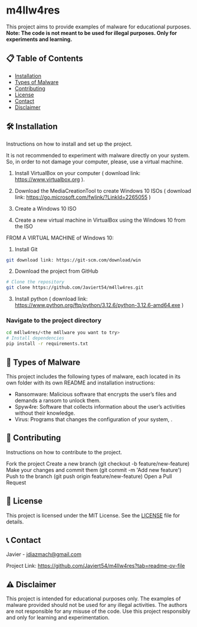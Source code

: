 # m4llw4res


This project aims to provide examples of malware for educational purposes. **Note: The code is not meant to be used for illegal purposes. Only for experiments and learning.**

## 📋 Table of Contents

- [Installation](#️-installation)
- [Types of Malware](#-types-of-malware)
- [Contributing](#-contributing)
- [License](#-license)
- [Contact](#-contact)
- [Disclaimer](#️-disclaimer)

## 🛠️ Installation

Instructions on how to install and set up the project.



It is not recommended to experiment with malware directly on your system. So, in order to not damage your computer, please, use a virtual machine.

1. Install VirtualBox on your computer ( download link: https://www.virtualbox.org ).

2. Download the MediaCreationTool to create Windows 10 ISOs ( download link: https://go.microsoft.com/fwlink/?LinkId=2265055 )

3. Create a Windows 10 ISO

4. Create a new virtual machine in VirtualBox using the Windows 10 from the ISO

FROM A VIRTUAL MACHINE of Windows 10:

1. Install Git

```bash
git download link: https://git-scm.com/download/win
```

2. Download the project from GitHub

```bash
# Clone the repository
git clone https://github.com/Javiert54/m4llw4res.git
```
3. Install python ( download link:  https://www.python.org/ftp/python/3.12.6/python-3.12.6-amd64.exe )

### Navigate to the project directory
```bash
cd m4llw4res/<the m4llware you want to try>
# Install dependencies
pip install -r requirements.txt
```

## 🦠 Types of Malware

This project includes the following types of malware, each located in its own folder with its own README and installation instructions:

- Ransomware: Malicious software that encrypts the user’s files and demands a ransom to unlock them.
- Spyw4re: Software that collects information about the user’s activities without their knowledge.
- Virus: Programs that changes the configuration of your system, .

## 🤝 Contributing

Instructions on how to contribute to the project.

Fork the project
Create a new branch (git checkout -b feature/new-feature)
Make your changes and commit them (git commit -m 'Add new feature')
Push to the branch (git push origin feature/new-feature)
Open a Pull Request

## 📄 License

This project is licensed under the MIT License. See the [LICENSE](LICENSE) file for details.

## 📞 Contact

Javier - jdiazmach@gmail.com

Project Link: https://github.com/Javiert54/m4llw4res?tab=readme-ov-file

## ⚠️ Disclaimer

This project is intended for educational purposes only. The examples of malware provided should not be used for any illegal activities. The authors are not responsible for any misuse of the code. Use this project responsibly and only for learning and experimentation.
